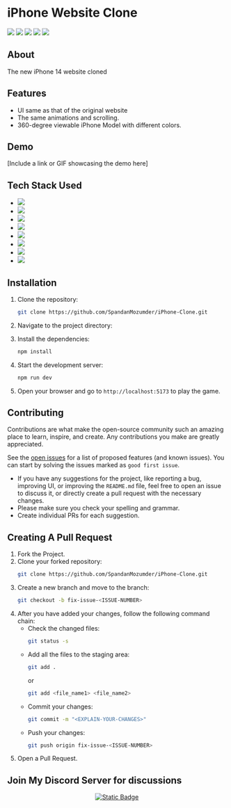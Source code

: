 # iPhone Website Clone

<a href="https://github.com/SpandanMozumder/iPhone-Clone/issues"><img src="https://img.shields.io/github/issues/SpandanMozumder/iPhone-Clone"></a>
<a href="https://github.com/SpandanMozumder/iPhone-Clone/pulls"><img src="https://img.shields.io/github/issues-pr/SpandanMozumder/iPhone-Clone"></a>
<a href="https://github.com/SpandanMozumder/iPhone-Clone/network/members"><img src="https://img.shields.io/github/forks/SpandanMozumder/iPhone-Clone"></a>
<a href="https://github.com/SpandanMozumder/iPhone-Clone/stargazers"><img src="https://img.shields.io/github/stars/SpandanMozumder/iPhone-Clone"></a>
<img src="https://img.shields.io/github/license/SpandanMozumder/iPhone-Clone">

## About
The new iPhone 14 website cloned

## Features
- UI same as that of the original website
- The same animations and scrolling.
- 360-degree viewable iPhone Model with different colors.
    
## Demo
[Include a link or GIF showcasing the demo here]

## Tech Stack Used
- <img src="https://skillicons.dev/icons?i=html" />
- <img src="https://skillicons.dev/icons?i=css" />
- <img src="https://skillicons.dev/icons?i=js" />
- <img src="https://skillicons.dev/icons?i=react" />
- <img src="https://skillicons.dev/icons?i=tailwind" />
- <img src="https://skillicons.dev/icons?i=threejs" />
- <img src="https://skillicons.dev/icons?i=gsap" />
- <img src="https://skillicons.dev/icons?i=vite" />

## Installation
1. Clone the repository:
    ```sh
    git clone https://github.com/SpandanMozumder/iPhone-Clone.git
    ```
2. Navigate to the project directory:

3. Install the dependencies:
    ```sh
    npm install
    ```
4. Start the development server:
    ```sh
    npm run dev
    ```
5. Open your browser and go to `http://localhost:5173` to play the game.

## Contributing
Contributions are what make the open-source community such an amazing place to learn, inspire, and create. Any contributions you make are greatly appreciated.

See the [open issues](https://github.com/SpandanMozumder/iPhone-Clone/issues) for a list of proposed features (and known issues). You can start by solving the issues marked as `good first issue`.

- If you have any suggestions for the project, like reporting a bug, improving UI, or improving the `README.md` file, feel free to open an issue to discuss it, or directly create a pull request with the necessary changes.
- Please make sure you check your spelling and grammar.
- Create individual PRs for each suggestion.

## Creating A Pull Request
1. Fork the Project.
2. Clone your forked repository:
    ```sh
    git clone https://github.com/SpandanMozumder/iPhone-Clone.git
    ```
3. Create a new branch and move to the branch:
    ```sh
    git checkout -b fix-issue-<ISSUE-NUMBER>
    ```
4. After you have added your changes, follow the following command chain:
    - Check the changed files:
        ```sh
        git status -s
        ```
    - Add all the files to the staging area:
        ```sh
        git add .
        ```
        or
        ```sh
        git add <file_name1> <file_name2>
        ```
    - Commit your changes:
        ```sh
        git commit -m "<EXPLAIN-YOUR-CHANGES>"
        ```
    - Push your changes:
        ```sh
        git push origin fix-issue-<ISSUE-NUMBER>
        ```
5. Open a Pull Request.

## Join My Discord Server for discussions

<p align="center">
  <a href="https://discord.gg/34ddhUB9">
    <img alt="Static Badge" src="https://img.shields.io/badge/Discord-blue?style=for-the-badge&logo=discord&label=%20Join%20Official%20">
  </a>
</p>
